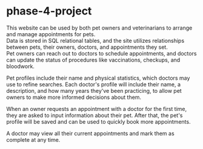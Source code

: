# phase-4-project

This website can be used by both pet owners and veterinarians to arrange and manage appointments for pets.  
Data is stored in SQL relational tables, and the site utilizes relationships between pets, their owners, doctors, and appointments they set.  
Pet owners can reach out to doctors to schedule appointments, and doctors can update the status of procedures like vaccinations, checkups, and bloodwork.  

Pet profiles include their name and physical statistics, which doctors may use to refine searches. Each doctor's profile will include their name, a description, and how many years they've been practicing, to allow pet owners to make more informed decisions about them.  

When an owner requests an appointment with a doctor for the first time, they are asked to input information about their pet. After that, the pet's profile will be saved and can be used to quickly book more appointments.  

A doctor may view all their current appointments and mark them as complete at any time.
